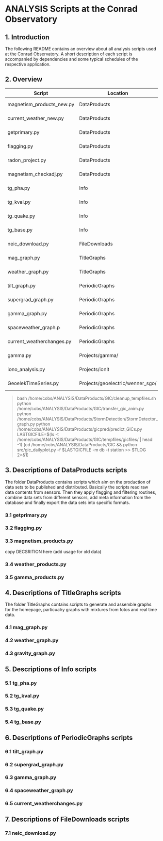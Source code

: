 # ANALYSIS Scripts at the Conrad Observatory

## 1. Introduction

The following README contains an overview about all analysis scripts used at the Conrad Observatory. A short description of each script is accompanied by dependencies and some typical schedules of the respective application.

## 2. Overview


Script                        | Location        |  Schedule         |  Config        |   Monitor         |  Dependencies  | Comments
----------------------------- | --------------- | ----------------- | -------------- | ----------------- | -------------- | --------
magnetism\_products\_new.py   | DataProducts    | analysis_5min     | CONF/wic.cfg   |  MARTAS telegram  |                | py2 and py3
current\_weather\_new.py      | DataProducts    | analysis_hourly   | CONF/wic.cfg   |  MARTAS telegram  |                | py2 and py3
getprimary.py                 | DataProducts    | analysis_5min     | CONF/wic.cfg   |  MARTAS telegram  |                | py2 and py3
flagging.py                   | DataProducts    | analysis_5min     | CONF/wic.cfg   |  MARTAS telegram  |                | py2 and py3
radon\_project.py             | DataProducts    | analysis_hourly   | CONF/wic.cfg   |  MARTAS telegram  |                | py2 and py3
magnetism\_checkadj.py        | DataProducts    | analysis_daily    | CONF/wic.cfg   |  MARTAS telegram  |                | py2 and py3
tg\_pha.py                    | Info            | analysis_20min    |                |  MARTAS telegram  |                | 
tg\_kval.py                   | Info            | analysis_5min     |                |  MARTAS telegram  |                | 
tg\_quake.py                  | Info            | analysis_20min    |                |  MARTAS telegram  |                | 
tg\_base.py                   | Info            | analysis_weekly   |                |  MARTAS telegram  |                | 
neic\_download.py             | FileDownloads   | analysis_20min    |                |  MARTAS telegram  |                | 
mag\_graph.py                 | TitleGraphs     | analysis_20min    |                |  MARTAS telegram  |                | 
weather\_graph.py             | TitleGraphs     | analysis_20min    |                |  MARTAS telegram  |                | 
tilt\_graph.py                | PeriodicGraphs  | analysis_hourly   |                |  MARTAS telegram  |                | 
supergrad\_graph.py           | PeriodicGraphs  | analysis_hourly   |                |  MARTAS telegram  |                | 
gamma\_graph.py               | PeriodicGraphs  | analysis_hourly   |                |  MARTAS telegram  |                | 
spaceweather\_graph.p         | PeriodicGraphs  | analysis_hourly   |                |  MARTAS telegram  |                | 
current\_weatherchanges.py    | PeriodicGraphs  | analysis_hourly   |                |  MARTAS telegram  |                | 
gamma.py                      | Projects/gamma/ | analysis_daily    |                |  MARTAS telegram  |                | 
iono\_analysis.py             | Projects/ionit  | analysis_monthly  |                |  MARTAS telegram  |                | 
GeoelekTimeSeries.py          | Projects/geoelectric/wenner\_sgo/ | analysis_monthly  |                |  MARTAS telegram  |                |


>bash /home/cobs/ANALYSIS/DataProducts/GIC/cleanup_tempfiles.sh
>python /home/cobs/ANALYSIS/DataProducts/GIC/transfer_gic_anim.py
>python /home/cobs/ANALYSIS/DataProducts/StormDetection/StormDetector_graph.py
>python /home/cobs/ANALYSIS/DataProducts/gicpred/predict_GICs.py
>LASTGICFILE=$(ls -t /home/cobs/ANALYSIS/DataProducts/GIC/tempfiles/gicfiles/ | head -1)
>(cd /home/cobs/ANALYSIS/DataProducts/GIC && python src/gic_dailyplot.py -f $LASTGICFILE -m db -t station >> $TLOG 2>&1)




## 3. Descriptions of DataProducts scripts

The folder DataProducts contains scripts which aim on the production of data sets to be published and distributed. Basically the scripts read raw data contents from sensors. Then they apply flagging and filtering routines, combine data sets from different sensors, add meta information from the database and finally export the data sets into specific formats. 

### 3.1 getprimary.py

### 3.2 flagging.py

### 3.3 magnetism\_products.py

copy DECSRITION here (add usage for old data)

### 3.4 weather\_products.py

### 3.5 gamma\_products.py


## 4. Descriptions of TitleGraphs scripts

The folder TitleGraphs contains scripts to generate and assemble graphs for the homepage, particualry graphs with mixtures from fotos and real time data. 

### 4.1 mag\_graph.py

### 4.2 weather\_graph.py

### 4.3 gravity\_graph.py


## 5. Descriptions of Info scripts

### 5.1 tg\_pha.py

### 5.2 tg\_kval.py

### 5.3 tg\_quake.py

### 5.4 tg\_base.py


## 6. Descriptions of PeriodicGraphs scripts

### 6.1 tilt\_graph.py

### 6.2 supergrad\_graph.py

### 6.3 gamma\_graph.py

### 6.4 spaceweather\_graph.py

### 6.5 current\_weatherchanges.py


## 7. Descriptions of FileDownloads scripts

### 7.1 neic\_download.py


